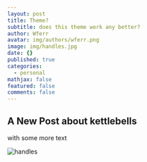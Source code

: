 ```yaml
---
layout: post
title: Theme?
subtitle: does this theme work any better?
author: Wferr
avatar: img/authors/wferr.png
image: img/handles.jpg
date: {}
published: true
categories:
  - personal
mathjax: false
featured: false
comments: false
---
```


## A New Post about kettlebells

with some more text

![handles]({{site.baseurl}}/img/handles.jpg)
